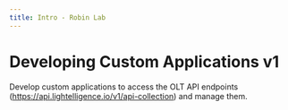 ```yaml
---
title: Intro - Robin Lab
---
```


# Developing Custom Applications v1

Develop custom applications to access the OLT API endpoints (https://api.lightelligence.io/v1/api-collection) and manage them.
